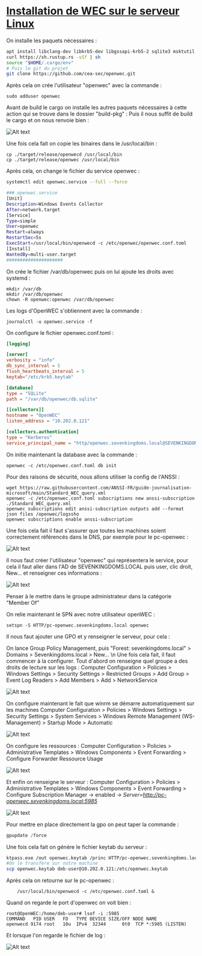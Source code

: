 # <b> <u> Installation de WEC sur le serveur Linux </b> </u>

On installe les paquets nécessaires :

~~~bash
apt install libclang-dev libkrb5-dev libgssapi-krb5-2 sqlite3 msktutil cargo git sudo curl
curl https://sh.rustup.rs -sSf | sh
source "$HOME/.cargo/env"
# Puis le git du projet
git clone https://github.com/cea-sec/openwec.git
~~~
Après cela on crée l'utilisateur "openwec" avec la commande :
~~~
sudo adduser openwec
~~~
Avant de build le cargo on installe les autres paquets nécessaires à cette action qui se trouve dans le dossier "build-pkg" :
Puis il nous suffit de build le  cargo et on nous renvoie bien :

![Alt text](img/cargo-build.png)

Une fois cela fait on copie les  binaires dans le /usr/local/bin : 

~~~
cp ./target/release/openwecd /usr/local/bin
cp ./target/release/openwec /usr/local/bin
~~~

Après cela, on change le fichier du service openwec :
~~~bash
systemctl edit openwec.service --full --force

### openwec.service
[Unit]
Description=Windows Events Collector
After=network.target
[Service]
Type=simple
User=openwec
Restart=always
RestartSec=5s
ExecStart=/usr/local/bin/openwecd -c /etc/openwec/openwec.conf.toml
[Install]
WantedBy=multi-user.target
#####################
~~~

On crée le fichier /var/db/openwec puis on lui ajoute les droits avec systemd :

~~~
mkdir /var/db
mkdir /var/db/openwec
chown -R openwec:openwec /var/db/openwec
~~~

Les logs d'OpenWEC s'obtiennent avec la commande :
~~~
journalctl -u openwec.service -f
~~~

On configure le fichier openwec.conf.toml :
~~~toml
[logging]

[server]
verbosity = "info"
db_sync_interval = 5
flush_heartbeats_interval = 5
keytab="/etc/krb5.keytab"

[database]
type = "SQLite"
path = "/var/db/openwec/db.sqlite"

[[collectors]]
hostname = "OpenWEC"
listen_address = "10.202.0.121"

[collectors.authentication]
type = "Kerberos"
service_principal_name = "http/openwec.sevenkingdoms.local@SEVENKINGDOMS.LOCAL"
~~~

On initie maintenant la database avec la commande :

~~~
openwec -c /etc/openwec.conf.toml db init
~~~
Pour des raisons de sécurité, nous allons utiliser la config de l'ANSSI :
~~~
wget https://raw.githubusercontent.com/ANSSI-FR/guide-journalisation-microsoft/main/Standard_WEC_query.xml
openwec -c /etc/openwec.conf.toml subscriptions new anssi-subscription ./Standard_WEC_query.xml
openwec subscriptions edit anssi-subscription outputs add --format json files /openwec/logssho
openwec subscriptions enable anssi-subscription
~~~

Une fois cela fait il faut s'assurer que toutes les machines soient correctement référencés dans le DNS, par exemple pour le pc-openwec : 

![Alt text](img/dns.png)

Il nous faut créer l'utilisateur "openwec" qui représentera le service, pour cela il faut aller dans l'AD de SEVENKINGDOMS.LOCAL puis user, clic droit, New... et renseigner ces informations :


![Alt text](img/compte.png)

Penser à le mettre dans le groupe administrateur dans la catégorie "Member Of"


On relie maintenant le SPN avec notre utilisateur openWEC :
~~~
setspn -S HTTP/pc-openwec.sevenkingdoms.local openwec
~~~

Il nous faut ajouter une GPO et y renseigner le serveur, pour cela :

On lance Group Policy Management, puis "Forest: sevenkingdoms.local" > Domains > Sevenkingdoms.local > New... \n
Une fois cela fait, il faut commencer à la configurer. Tout d'abord on renseigne quel groupe a des droits de lecture sur les logs :
Computer Configuration > Policies > Windows Settings > Security Settings > Restricted Groups > Add Group > Event Log Readers > Add Members > Add > NetworkService

![Alt text](img/gpo.png)

On configure maintenant le fait que winrm se démarre automatiquement sur les machines
Computer Configuration > Policies > Windows Settings > Security Settings > System Services > Windows Remote Management (WS-Management) > Startup Mode > Automatic

![Alt text](img/demarrage.png)

On configure les ressources : 
Computer Configuration > Policies > Administrative Templates > Windows Components > Event Forwarding > Configure Forwarder Ressource Usage

![Alt text](img/ressource.png)

Et enfin on renseigne le serveur :
Computer Configuration > Policies > Administrative Templates > Windows Components > Event Forwarding > Configure Subscription Manager -> enabled -> *Server=http://pc-openwec.sevenkingdoms.local:5985*

![Alt text](img/serveur.png)

Pour mettre en place directement la gpo on peut taper la commande :
~~~powershell
gpupdate /force
~~~


Une fois cela fait on génére le fichier keytab du serveur :
~~~bash
ktpass.exe /out openwec.keytab /princ HTTP/pc-openwec.sevenkingdoms.local@SEVENKINGDOMS.LOCAL /mapuser openwec /pass openwec /mapOp set
#On le transfère sur notre machine
scp openwec.keytab deb-user@10.202.0.121:/etc/openwec.keytab
~~~

Après cela on retourne sur le pc-openwec : 
~~~
    /usr/local/bin/openwecd -c /etc/openwec.conf.toml &
~~~
Quand on regarde le port d'openwec on voit bien :
~~~
root@OpenWEC:/home/deb-user# lsof -i :5985
COMMAND   PID USER   FD   TYPE DEVICE SIZE/OFF NODE NAME
openwecd 9174 root   10u  IPv4  32344      0t0  TCP *:5985 (LISTEN)
~~~

Et lorsque l'on regarde le fichier de log :

![Alt text](img/logs.png)